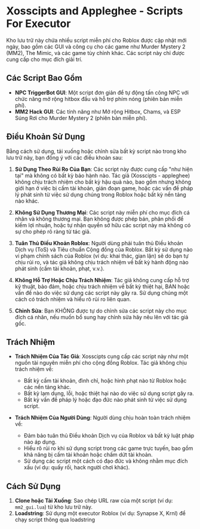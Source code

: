 # Xosscipts and Appleghee - Scripts For Executor

Kho lưu trữ này chứa nhiều script miễn phí cho Roblox được cập nhật mới ngày, bao gồm các GUI và công cụ cho các game như Murder Mystery 2 (MM2), The Mimic, và các game tùy chỉnh khác. Các script này chỉ được cung cấp cho mục đích giải trí.

## Các Script Bao Gồm
- **NPC TriggerBot GUI**: Một script đơn giản để tự động tấn công NPC với chức năng mở rộng hitbox đầu và hỗ trợ phím nóng (phiên bản miễn phí).
- **MM2 Hack GUI**: Các tính năng như Mở rộng Hitbox, Chams, và ESP Súng Rơi cho Murder Mystery 2 (phiên bản miễn phí).

## Điều Khoản Sử Dụng
Bằng cách sử dụng, tải xuống hoặc chỉnh sửa bất kỳ script nào trong kho lưu trữ này, bạn đồng ý với các điều khoản sau:

1. **Sử Dụng Theo Rủi Ro Của Bạn**: Các script này được cung cấp "như hiện tại" mà không có bất kỳ bảo hành nào. Tác giả (Xosscipts - appleghee) không chịu trách nhiệm cho bất kỳ hậu quả nào, bao gồm nhưng không giới hạn ở việc bị cấm tài khoản, gián đoạn game, hoặc các vấn đề pháp lý phát sinh từ việc sử dụng chúng trong Roblox hoặc bất kỳ nền tảng nào khác.

2. **Không Sử Dụng Thương Mại**: Các script này miễn phí cho mục đích cá nhân và không thương mại. Bạn không được phép bán, phân phối để kiếm lợi nhuận, hoặc tự nhận quyền sở hữu các script này mà không có sự cho phép rõ ràng từ tác giả.

3. **Tuân Thủ Điều Khoản Roblox**: Người dùng phải tuân thủ Điều khoản Dịch vụ (ToS) và Tiêu chuẩn Cộng đồng của Roblox. Bất kỳ sử dụng nào vi phạm chính sách của Roblox (ví dụ: khai thác, gian lận) sẽ do bạn tự chịu rủi ro, và tác giả không chịu trách nhiệm về bất kỳ hành động nào phát sinh (cấm tài khoản, phạt, v.v.).

4. **Không Hỗ Trợ Hoặc Chịu Trách Nhiệm**: Tác giả không cung cấp hỗ trợ kỹ thuật, bảo đảm, hoặc chịu trách nhiệm về bất kỳ thiệt hại, BAN hoặc vấn đề nào do việc sử dụng các script này gây ra. Sử dụng chúng một cách có trách nhiệm và hiểu rõ rủi ro liên quan.

5. **Chỉnh Sửa**: Bạn KHÔNG được tự do chỉnh sửa các script này cho mục đích cá nhân, nếu muốn bổ sung hay chỉnh sửa hãy nêu lên với tác giả gốc.

## Trách Nhiệm
- **Trách Nhiệm Của Tác Giả**: Xosscipts cung cấp các script này như một nguồn tài nguyên miễn phí cho cộng đồng Roblox. Tác giả không chịu trách nhiệm về:
  - Bất kỳ cấm tài khoản, đình chỉ, hoặc hình phạt nào từ Roblox hoặc các nền tảng khác.
  - Bất kỳ lạm dụng, lỗi, hoặc thiệt hại nào do việc sử dụng script gây ra.
  - Bất kỳ vấn đề pháp lý hoặc đạo đức nào phát sinh từ việc sử dụng script.

- **Trách Nhiệm Của Người Dùng**: Người dùng chịu hoàn toàn trách nhiệm về:
  - Đảm bảo tuân thủ Điều khoản Dịch vụ của Roblox và bất kỳ luật pháp nào áp dụng.
  - Hiểu rõ rủi ro khi sử dụng script trong các game trực tuyến, bao gồm khả năng bị cấm tài khoản hoặc chấm dứt tài khoản.
  - Sử dụng các script một cách có đạo đức và không nhằm mục đích xấu (ví dụ: quấy rối, hack người chơi khác).

## Cách Sử Dụng
1. **Clone hoặc Tải Xuống**: Sao chép URL raw của một script (ví dụ: `mm2_gui.lua`) từ kho lưu trữ này.
2. **Loadstring**: Sử dụng một executor Roblox (ví dụ: Synapse X, Krnl) để chạy script thông qua loadstring
